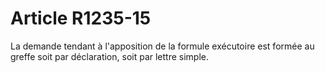 # Article R1235-15

  
La demande tendant à l'apposition de la formule exécutoire est formée au greffe soit par déclaration, soit par lettre simple.